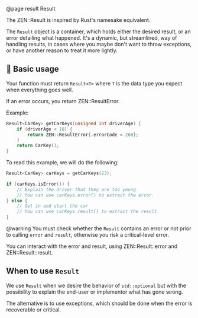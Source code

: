 @page result Result

The ZEN::Result is inspired by Rust's namesake equivalent.

The ``Result`` object is a container, which holds either the desired
result, or an error detailing what happened. It's a dynamic, but streamlined,
way of handling results, in cases where you maybe don't want to throw
exceptions, or have another reason to treat it more lightly.

## 🔑 Basic usage

Your function must return ``Result<T>`` where ``T`` is the data type
you expect when everything goes well.

If an error occurs, you return ZEN::ResultError.

Example:

````cpp
Result<CarKey> getCarKeys(unsigned int driverAge) {
    if (driverAge < 18) {
        return ZEN::ResultError{.errorCode = 268};
    }
    return CarKey();
}
````

To read this example, we will do the following:

````cpp
Result<CarKey> carKeys = getCarKeys(23);

if (carKeys.isError()) {
    // Explain the driver that they are too young
    // You can use carKeys.error() to extract the error.
} else {
    // Get in and start the car
    // You can use carKeys.result() to extract the result
}
````

@warning You must check whether the ``Result`` contains an error
or not prior to calling ``error`` and ``result``, otherwise you 
risk a critical-level error.

You can interact with the error and result, using
ZEN::Result::error and ZEN::Result::result.

## When to use ``Result``

We use ``Result`` when we desire the behavior of ``std::optional``
but with the possibility to explain the end-user or implementor
what has gone wrong.

The alternative is to use exceptions, which should be done when
the error is recoverable or critical.
